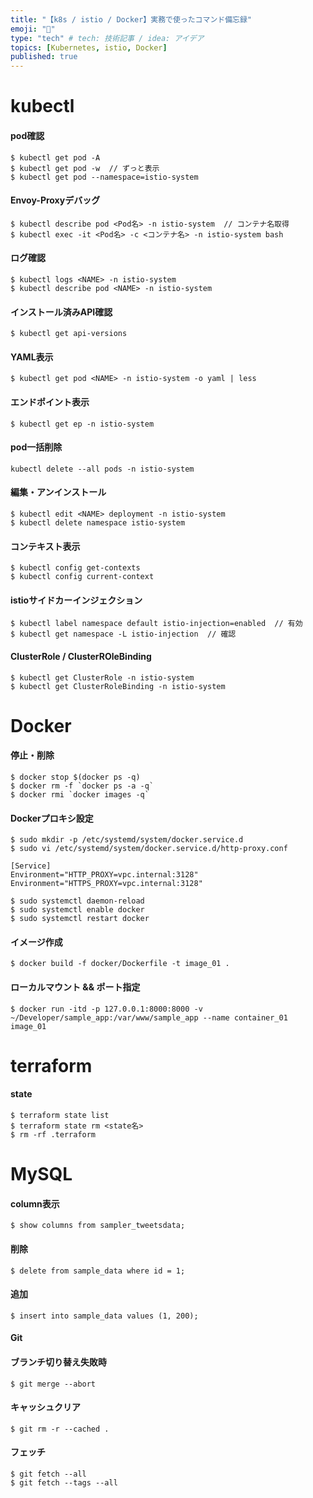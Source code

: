 ```yaml
---
title: "【k8s / istio / Docker】実務で使ったコマンド備忘録"
emoji: "💨"
type: "tech" # tech: 技術記事 / idea: アイデア
topics: [Kubernetes, istio, Docker]
published: true
---
```


# kubectl

#### pod確認
```
$ kubectl get pod -A
$ kubectl get pod -w  // ずっと表示
$ kubectl get pod --namespace=istio-system
```

#### Envoy-Proxyデバッグ
```
$ kubectl describe pod <Pod名> -n istio-system  // コンテナ名取得
$ kubectl exec -it <Pod名> -c <コンテナ名> -n istio-system bash
```



#### ログ確認
```
$ kubectl logs <NAME> -n istio-system
$ kubectl describe pod <NAME> -n istio-system
```

#### インストール済みAPI確認
```
$ kubectl get api-versions
```

#### YAML表示
```
$ kubectl get pod <NAME> -n istio-system -o yaml | less
```

#### エンドポイント表示
```
$ kubectl get ep -n istio-system
```

#### pod一括削除
```
kubectl delete --all pods -n istio-system
```

#### 編集・アンインストール
```
$ kubectl edit <NAME> deployment -n istio-system
$ kubectl delete namespace istio-system
```

#### コンテキスト表示
```
$ kubectl config get-contexts
$ kubectl config current-context
```

#### istioサイドカーインジェクション
```
$ kubectl label namespace default istio-injection=enabled  // 有効
$ kubectl get namespace -L istio-injection  // 確認
```

#### ClusterRole / ClusterROleBinding
```
$ kubectl get ClusterRole -n istio-system
$ kubectl get ClusterRoleBinding -n istio-system
```

# Docker

#### 停止・削除
```
$ docker stop $(docker ps -q)
$ docker rm -f `docker ps -a -q`
$ docker rmi `docker images -q`
```

#### Dockerプロキシ設定
```
$ sudo mkdir -p /etc/systemd/system/docker.service.d
$ sudo vi /etc/systemd/system/docker.service.d/http-proxy.conf

[Service]
Environment="HTTP_PROXY=vpc.internal:3128"
Environment="HTTPS_PROXY=vpc.internal:3128"

$ sudo systemctl daemon-reload
$ sudo systemctl enable docker
$ sudo systemctl restart docker
```

#### イメージ作成
```
$ docker build -f docker/Dockerfile -t image_01 .
```

#### ローカルマウント && ポート指定
```
$ docker run -itd -p 127.0.0.1:8000:8000 -v ~/Developer/sample_app:/var/www/sample_app --name container_01 image_01
```

# terraform
#### state
```
$ terraform state list
$ terraform state rm <state名>
$ rm -rf .terraform
```

# MySQL

#### column表示
```
$ show columns from sampler_tweetsdata;
```

#### 削除
```
$ delete from sample_data where id = 1;
```

#### 追加
```
$ insert into sample_data values (1, 200);
```

#### Git

#### ブランチ切り替え失敗時
```
$ git merge --abort
```

#### キャッシュクリア
```
$ git rm -r --cached .
```

#### フェッチ
```
$ git fetch --all
$ git fetch --tags --all
```
